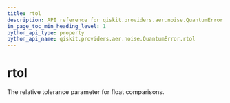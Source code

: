 ```yaml
---
title: rtol
description: API reference for qiskit.providers.aer.noise.QuantumError.rtol
in_page_toc_min_heading_level: 1
python_api_type: property
python_api_name: qiskit.providers.aer.noise.QuantumError.rtol
---
```


# rtol

The relative tolerance parameter for float comparisons.


